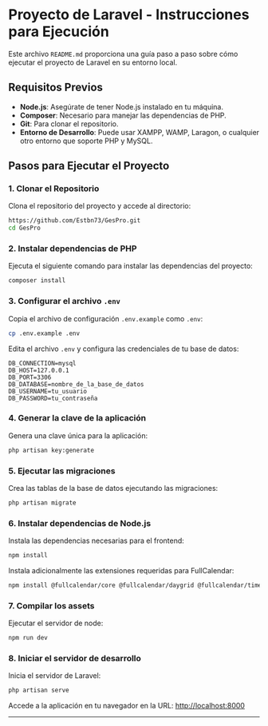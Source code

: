 
# Proyecto de Laravel - Instrucciones para Ejecución

Este archivo `README.md` proporciona una guía paso a paso sobre cómo ejecutar el proyecto de Laravel en su entorno local.
## Requisitos Previos

- **Node.js**: Asegúrate de tener Node.js instalado en tu máquina.
- **Composer**: Necesario para manejar las dependencias de PHP.
- **Git**: Para clonar el repositorio.
- **Entorno de Desarrollo**: Puede usar XAMPP, WAMP, Laragon, o cualquier otro entorno que soporte PHP y MySQL.

## Pasos para Ejecutar el Proyecto

### 1. Clonar el Repositorio
Clona el repositorio del proyecto y accede al directorio:
```bash
https://github.com/Estbn73/GesPro.git
cd GesPro
```

### 2. Instalar dependencias de PHP
Ejecuta el siguiente comando para instalar las dependencias del proyecto:
```bash
composer install
```

### 3. Configurar el archivo `.env`
Copia el archivo de configuración `.env.example` como `.env`:
```bash
cp .env.example .env
```

Edita el archivo `.env` y configura las credenciales de tu base de datos:
```dotenv
DB_CONNECTION=mysql
DB_HOST=127.0.0.1
DB_PORT=3306
DB_DATABASE=nombre_de_la_base_de_datos
DB_USERNAME=tu_usuario
DB_PASSWORD=tu_contraseña
```

### 4. Generar la clave de la aplicación
Genera una clave única para la aplicación:
```bash
php artisan key:generate
```

### 5. Ejecutar las migraciones
Crea las tablas de la base de datos ejecutando las migraciones:
```bash
php artisan migrate
```

### 6. Instalar dependencias de Node.js
Instala las dependencias necesarias para el frontend:
```bash
npm install
```

Instala adicionalmente las extensiones requeridas para FullCalendar:
```bash
npm install @fullcalendar/core @fullcalendar/daygrid @fullcalendar/timegrid
```

### 7. Compilar los assets 
Ejecutar el servidor de node:
```bash
npm run dev
```

### 8. Iniciar el servidor de desarrollo
Inicia el servidor de Laravel:
```bash
php artisan serve
```

Accede a la aplicación en tu navegador en la URL: [http://localhost:8000](http://localhost:8000)

---
